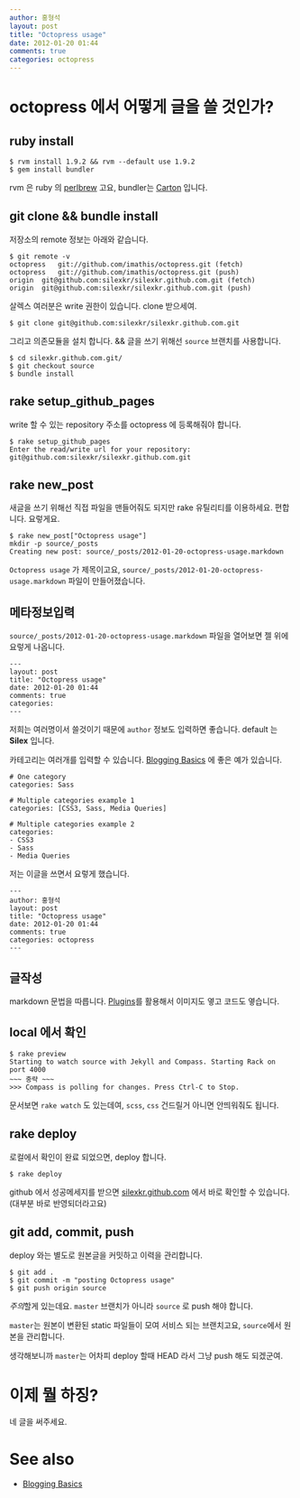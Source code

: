 ```yaml
---
author: 홍형석
layout: post
title: "Octopress usage"
date: 2012-01-20 01:44
comments: true
categories: octopress
---
```


# octopress 에서 어떻게 글을 쓸 것인가? #

## ruby install ##

    $ rvm install 1.9.2 && rvm --default use 1.9.2
    $ gem install bundler

rvm 은 ruby 의 [perlbrew](http://perlbrew.pl/) 고요,
bundler는
[Carton](http://search.cpan.org/~miyagawa/carton-v0.9.3/lib/Carton.pod)
입니다.

## git clone && bundle install ##

저장소의 remote 정보는 아래와 같습니다.

    $ git remote -v
    octopress	git://github.com/imathis/octopress.git (fetch)
    octopress	git://github.com/imathis/octopress.git (push)
    origin	git@github.com:silexkr/silexkr.github.com.git (fetch)
    origin	git@github.com:silexkr/silexkr.github.com.git (push)

살렉스 여러분은 write 권한이 있습니다. clone 받으세여.

    $ git clone git@github.com:silexkr/silexkr.github.com.git

그리고 의존모듈을 설치 합니다. && 글을 쓰기 위해선 `source` 브랜치를 사용합니다.

    $ cd silexkr.github.com.git/
    $ git checkout source
    $ bundle install

## rake setup_github_pages

write 할 수 있는 repository 주소를 octopress 에 등록해줘야 합니다.

    $ rake setup_github_pages
    Enter the read/write url for your repository: git@github.com:silexkr/silexkr.github.com.git

## rake new_post ##

새글을 쓰기 위해선 직접 파일을 맨들어줘도 되지만 rake 유틸리티를
이용하세요. 편합니다. 요렇게요.

    $ rake new_post["Octopress usage"]
    mkdir -p source/_posts
    Creating new post: source/_posts/2012-01-20-octopress-usage.markdown

`Octopress usage` 가 제목이고요,
`source/_posts/2012-01-20-octopress-usage.markdown` 파일이
만들어졌습니다.

## 메타정보입력 ##

`source/_posts/2012-01-20-octopress-usage.markdown` 파일을 열어보면 젤
위에 요렇게 나옵니다.

    ---
    layout: post
    title: "Octopress usage"
    date: 2012-01-20 01:44
    comments: true
    categories:
    ---

저희는 여러명이서 쓸것이기 때문에 `author` 정보도 입력하면 좋습니다.
default 는 **Silex** 입니다.

카테고리는 여러개를 입력할 수
있습니다. [Blogging Basics](http://octopress.org/docs/blogging/) 에
좋은 예가 있습니다.

```
# One category
categories: Sass

# Multiple categories example 1
categories: [CSS3, Sass, Media Queries]

# Multiple categories example 2
categories:
- CSS3
- Sass
- Media Queries
```

저는 이글을 쓰면서 요렇게 했습니다.

    ---
    author: 홍형석
    layout: post
    title: "Octopress usage"
    date: 2012-01-20 01:44
    comments: true
    categories: octopress
    ---

## 글작성 ##

markdown 문법을 따릅니다.
[Plugins](http://octopress.org/docs/blogging/plugins/)를 활용해서
이미지도 옇고 코드도 옇습니다.

## local 에서 확인 ##

    $ rake preview
    Starting to watch source with Jekyll and Compass. Starting Rack on port 4000
    ~~~ 중략 ~~~
    >>> Compass is polling for changes. Press Ctrl-C to Stop.

문서보면 `rake watch` 도 있는데여, `scss`, `css` 건드릴거 아니면
안띄워줘도 됩니다.

## rake deploy ##

로컬에서 확인이 완료 되었으면, deploy 합니다.

    $ rake deploy

github 에서 성공메세지를 받으면 [silexkr.github.com](http://silexkr.github.com/) 에서 바로
확인할 수 있습니다.(대부분 바로 반영되더라고요)

## git add, commit, push ##

deploy 와는 별도로 원본글을 커밋하고 이력을 관리합니다.

    $ git add .
    $ git commit -m "posting Octopress usage"
    $ git push origin source

*주의*할게 있는데요. `master` 브랜치가 아니라 `source` 로 push 해야
 합니다.

`master`는 원본이 변환된 static 파일들이 모여 서비스 되는 브랜치고요,
`source`에서 원본을 관리합니다.

생각해보니까 `master`는 어차피 deploy 할때 HEAD 라서 그냥 push 해도
되겠군여.

# 이제 뭘 하징? #

네 글을 써주세요.
 
# See also #
- [Blogging Basics](http://octopress.org/docs/blogging/)
